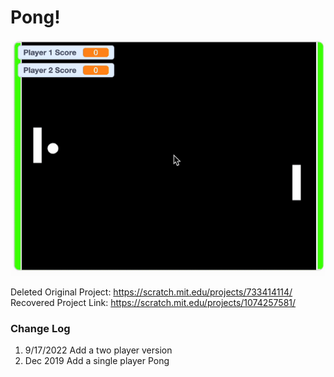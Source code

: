 # Pong!

![](E3s6Y1E.gif)

Deleted Original Project: https://scratch.mit.edu/projects/733414114/
Recovered Project Link: https://scratch.mit.edu/projects/1074257581/

### Change Log

1. 9/17/2022 Add a two player version
1. Dec 2019 Add a single player Pong
